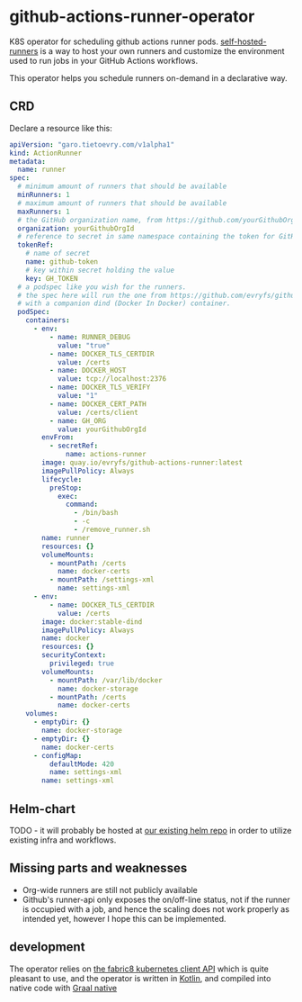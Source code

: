 # github-actions-runner-operator

K8S operator for scheduling github actions runner pods.
[self-hosted-runners](https://help.github.com/en/actions/hosting-your-own-runners/about-self-hosted-runners)
is a way to host your own runners and customize the environment used to run jobs in your GitHub Actions workflows.

This operator helps you schedule runners on-demand in a declarative way.

## CRD

Declare a resource like this:
```yaml
apiVersion: "garo.tietoevry.com/v1alpha1"
kind: ActionRunner
metadata:
  name: runner
spec:
  # minimum amount of runners that should be available
  minRunners: 1
  # maximum amount of runners that should be available
  maxRunners: 1
  # the GitHub organization name, from https://github.com/yourGithubOrgId
  organization: yourGithubOrgId
  # reference to secret in same namespace containing the token for GitHub, needs org-level scope
  tokenRef:
    # name of secret
    name: github-token
    # key within secret holding the value
    key: GH_TOKEN
  # a podspec like you wish for the runners.
  # the spec here will run the one from https://github.com/evryfs/github-actions-runner as the runner,
  # with a companion dind (Docker In Docker) container. 
  podSpec:
    containers:
      - env:
          - name: RUNNER_DEBUG
            value: "true"
          - name: DOCKER_TLS_CERTDIR
            value: /certs
          - name: DOCKER_HOST
            value: tcp://localhost:2376
          - name: DOCKER_TLS_VERIFY
            value: "1"
          - name: DOCKER_CERT_PATH
            value: /certs/client
          - name: GH_ORG
            value: yourGithubOrgId
        envFrom:
          - secretRef:
              name: actions-runner
        image: quay.io/evryfs/github-actions-runner:latest
        imagePullPolicy: Always
        lifecycle:
          preStop:
            exec:
              command:
                - /bin/bash
                - -c
                - /remove_runner.sh
        name: runner
        resources: {}
        volumeMounts:
          - mountPath: /certs
            name: docker-certs
          - mountPath: /settings-xml
            name: settings-xml
      - env:
          - name: DOCKER_TLS_CERTDIR
            value: /certs
        image: docker:stable-dind
        imagePullPolicy: Always
        name: docker
        resources: {}
        securityContext:
          privileged: true
        volumeMounts:
          - mountPath: /var/lib/docker
            name: docker-storage
          - mountPath: /certs
            name: docker-certs
    volumes:
      - emptyDir: {}
        name: docker-storage
      - emptyDir: {}
        name: docker-certs
      - configMap:
          defaultMode: 420
          name: settings-xml
        name: settings-xml
```

## Helm-chart

TODO - it will probably be hosted at [our existing helm repo](https://github.com/evryfs/helm-charts)
in order to utilize existing infra and workflows.

## Missing parts and weaknesses

* Org-wide runners are still not publicly available
* Github's runner-api only exposes the on/off-line status, not if the runner is occupied with a job, 
  and hence the scaling does not work properly as intended yet, however I hope this can be implemented.
  
## development

The operator relies on [the fabric8 kubernetes client API](https://github.com/fabric8io/kubernetes-client)
which is quite pleasant to use, and the operator is written in [Kotlin](https://kotlinlang.org/),
and compiled into native code with [Graal native](https://www.graalvm.org/docs/reference-manual/native-image/)